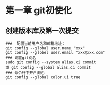 # 第一章 git初使化
## 创建版本库及第一次提交
    ###  配置当前用户名和邮箱地址：
    git config --global user.name "xxx"
    git config --globel user.email "xxx@xxx.com"
    ### 设置git别名
    sudo git config --system alias.ci commit
    或 git config --global alias.ci commit
    ### 命令行中开户颜色
    git config --global color.ui true
    
    
